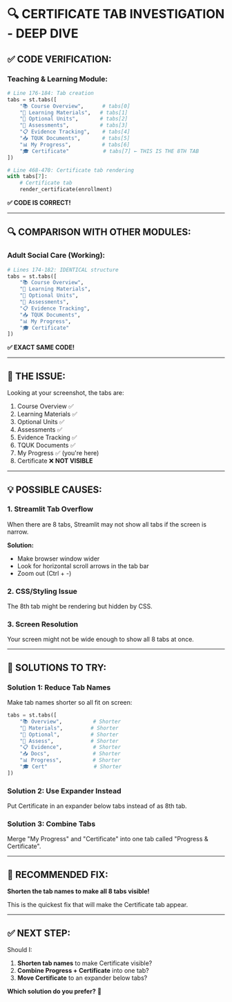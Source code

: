 # 🔍 CERTIFICATE TAB INVESTIGATION - DEEP DIVE

## ✅ **CODE VERIFICATION:**

### **Teaching & Learning Module:**
```python
# Line 176-184: Tab creation
tabs = st.tabs([
    "📚 Course Overview",      # tabs[0]
    "📖 Learning Materials",   # tabs[1]
    "🎯 Optional Units",       # tabs[2]
    "📝 Assessments",          # tabs[3]
    "📋 Evidence Tracking",    # tabs[4]
    "📥 TQUK Documents",       # tabs[5]
    "📊 My Progress",          # tabs[6]
    "🎓 Certificate"           # tabs[7] ← THIS IS THE 8TH TAB
])

# Line 468-470: Certificate tab rendering
with tabs[7]:
    # Certificate tab
    render_certificate(enrollment)
```

**✅ CODE IS CORRECT!**

---

## 🔍 **COMPARISON WITH OTHER MODULES:**

### **Adult Social Care (Working):**
```python
# Lines 174-182: IDENTICAL structure
tabs = st.tabs([
    "📚 Course Overview",
    "📖 Learning Materials",
    "🎯 Optional Units",
    "📝 Assessments",
    "📋 Evidence Tracking",
    "📥 TQUK Documents",
    "📊 My Progress",
    "🎓 Certificate"
])
```

**✅ EXACT SAME CODE!**

---

## 🎯 **THE ISSUE:**

Looking at your screenshot, the tabs are:
1. Course Overview ✅
2. Learning Materials ✅
3. Optional Units ✅
4. Assessments ✅
5. Evidence Tracking ✅
6. TQUK Documents ✅
7. My Progress ✅ (you're here)
8. Certificate ❌ **NOT VISIBLE**

---

## 💡 **POSSIBLE CAUSES:**

### **1. Streamlit Tab Overflow**
When there are 8 tabs, Streamlit may not show all tabs if the screen is narrow.

**Solution:** 
- Make browser window wider
- Look for horizontal scroll arrows in the tab bar
- Zoom out (Ctrl + -)

### **2. CSS/Styling Issue**
The 8th tab might be rendering but hidden by CSS.

### **3. Screen Resolution**
Your screen might not be wide enough to show all 8 tabs at once.

---

## 🔧 **SOLUTIONS TO TRY:**

### **Solution 1: Reduce Tab Names**
Make tab names shorter so all fit on screen:

```python
tabs = st.tabs([
    "📚 Overview",          # Shorter
    "📖 Materials",         # Shorter
    "🎯 Optional",          # Shorter
    "📝 Assess",            # Shorter
    "📋 Evidence",          # Shorter
    "📥 Docs",              # Shorter
    "📊 Progress",          # Shorter
    "🎓 Cert"               # Shorter
])
```

### **Solution 2: Use Expander Instead**
Put Certificate in an expander below tabs instead of as 8th tab.

### **Solution 3: Combine Tabs**
Merge "My Progress" and "Certificate" into one tab called "Progress & Certificate".

---

## 🎯 **RECOMMENDED FIX:**

**Shorten the tab names to make all 8 tabs visible!**

This is the quickest fix that will make the Certificate tab appear.

---

## ✅ **NEXT STEP:**

Should I:
1. **Shorten tab names** to make Certificate visible?
2. **Combine Progress + Certificate** into one tab?
3. **Move Certificate** to an expander below tabs?

**Which solution do you prefer?** 🚀

